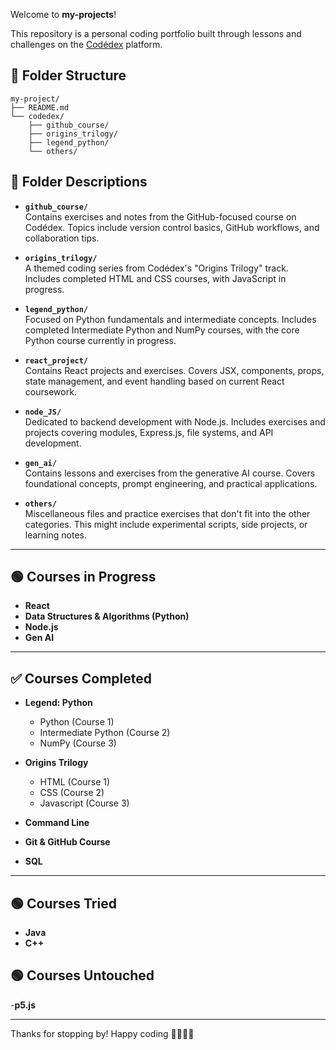 Welcome to **my-projects**! 

This repository is a personal coding portfolio built through lessons and challenges on the [Codédex](https://www.codedex.io) platform.

## 📁 Folder Structure

```text
my-project/
├── README.md
└── codedex/ 
    ├── github_course/
    ├── origins_trilogy/
    ├── legend_python/
    └── others/
```

## 🧠 Folder Descriptions

- **`github_course/`**  
  Contains exercises and notes from the GitHub-focused course on Codédex. Topics include version control basics, GitHub workflows, and collaboration tips.

- **`origins_trilogy/`**  
  A themed coding series from Codédex's "Origins Trilogy" track. Includes completed HTML and CSS courses, with JavaScript in progress.

- **`legend_python/`**  
  Focused on Python fundamentals and intermediate concepts. Includes completed Intermediate Python and NumPy courses, with the core Python course currently in progress.

- **`react_project/`**  
  Contains React projects and exercises. Covers JSX, components, props, state management, and event handling based on current React coursework.

- **`node_JS/`**  
  Dedicated to backend development with Node.js. Includes exercises and projects covering modules, Express.js, file systems, and API development.

- **`gen_ai/`**  
  Contains lessons and exercises from the generative AI course. Covers foundational concepts, prompt engineering, and practical applications.

- **`others/`**  
  Miscellaneous files and practice exercises that don't fit into the other categories. This might include experimental scripts, side projects, or learning notes.

---

## 🟢 Courses in Progress

- **React**
- **Data Structures & Algorithms (Python)**
- **Node.js**
- **Gen AI**

---

## ✅ Courses Completed

- **Legend: Python**
  - Python (Course 1)
  - Intermediate Python (Course 2)  
  - NumPy (Course 3)

- **Origins Trilogy**  
  - HTML (Course 1)  
  - CSS (Course 2)
  - Javascript (Course 3)

- **Command Line**  
- **Git & GitHub Course**  
- **SQL**

---

## 🟢 Courses Tried
- **Java**
- **C++**
  
## 🟢 Courses Untouched
-**p5.js**

---

Thanks for stopping by! Happy coding 👩‍💻👨‍💻 
